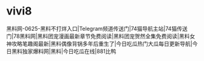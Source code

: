 # vivi8
黑料网-0625-黑料不打烊入口|Telegram频道传送门|74猫导航主站|74猫传送门|78黑料网|黑料团宠漫画最新章节免费阅读|黑料团宠贺然全集免费阅读|黑料女神攻略笔趣阁最新|黑料偶像背锅多年后重生了|今日吃瓜热门大瓜每日更新导航|今日黑料独家爆料网|黑料|今日吃瓜在线|881比鸭
